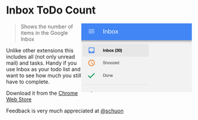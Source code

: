 
# Inbox ToDo Count

<img src="img/screenshot.png" alt="" align="right" width="300">

>  Shows the number of items in the Google Inbox

Unlike other extensions this includes all (not only unread mail) and tasks. Handy if you use Inbox as your todo list and want to see how much you still have to complete.

Download it from the [Chrome Web Store](https://chrome.google.com/webstore/detail/inbox-todo-count/ceaelmbokkdabmijonojglkmkebimhfk)

Feedback is very much appreciated at [@schuon](https://twitter.com/schuon)

